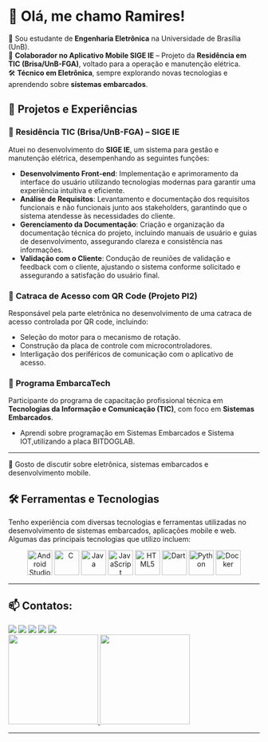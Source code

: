 # 👋 Olá, me chamo Ramires!  

🔭 Sou estudante de **Engenharia Eletrônica** na Universidade de Brasília (UnB).  
📱 **Colaborador no Aplicativo Mobile SIGE IE** – Projeto da **Residência em TIC (Brisa/UnB-FGA)**, voltado para a operação e manutenção elétrica.  
🛠️ **Técnico em Eletrônica**, sempre explorando novas tecnologias e aprendendo sobre **sistemas embarcados**.  

## 🚀 Projetos e Experiências  

### 🔹 **Residência TIC (Brisa/UnB-FGA) – SIGE IE**  
Atuei no desenvolvimento do **SIGE IE**, um sistema para gestão e manutenção elétrica, desempenhando as seguintes funções:  

- **Desenvolvimento Front-end**: Implementação e aprimoramento da interface do usuário utilizando tecnologias modernas para garantir uma experiência intuitiva e eficiente.  
- **Análise de Requisitos**: Levantamento e documentação dos requisitos funcionais e não funcionais junto aos stakeholders, garantindo que o sistema atendesse às necessidades do cliente.  
- **Gerenciamento da Documentação**: Criação e organização da documentação técnica do projeto, incluindo manuais de usuário e guias de desenvolvimento, assegurando clareza e consistência nas informações.  
- **Validação com o Cliente**: Condução de reuniões de validação e feedback com o cliente, ajustando o sistema conforme solicitado e assegurando a satisfação do usuário final.  

### 🔹 **Catraca de Acesso com QR Code (Projeto PI2)**  
Responsável pela parte eletrônica no desenvolvimento de uma catraca de acesso controlada por QR code, incluindo:  
- Seleção do motor para o mecanismo de rotação.  
- Construção da placa de controle com microcontroladores.  
- Interligação dos periféricos de comunicação com o aplicativo de acesso.  

### 🔹 **Programa EmbarcaTech**  
Participante do programa de capacitação profissional técnica em **Tecnologias da Informação e Comunicação (TIC)**, com foco em **Sistemas Embarcados**.  
- Aprendi sobre programação em Sistemas Embarcados e Sistema IOT,utilizando a placa BITDOGLAB.
---
💬 Gosto de discutir sobre eletrônica, sistemas embarcados e desenvolvimento mobile. 
## 🛠️ Ferramentas e Tecnologias  

Tenho experiência com diversas tecnologias e ferramentas utilizadas no desenvolvimento de sistemas embarcados, aplicações mobile e web. Algumas das principais tecnologias que utilizo incluem:  

<p align="center">
  <img src="https://cdn.jsdelivr.net/gh/devicons/devicon/icons/androidstudio/androidstudio-original.svg" alt="Android Studio" width="50" height="50"/>
  <img src="https://cdn.jsdelivr.net/gh/devicons/devicon/icons/c/c-original.svg" alt="C" width="50" height="50"/>
  <img src="https://cdn.jsdelivr.net/gh/devicons/devicon/icons/java/java-original.svg" alt="Java" width="50" height="50"/>
  <img src="https://cdn.jsdelivr.net/gh/devicons/devicon/icons/javascript/javascript-original.svg" alt="JavaScript" width="50" height="50"/>
  <img src="https://cdn.jsdelivr.net/gh/devicons/devicon/icons/html5/html5-original.svg" alt="HTML5" width="50" height="50"/>
  <img src="https://cdn.jsdelivr.net/gh/devicons/devicon/icons/dart/dart-original.svg" alt="Dart" width="50" height="50"/>
  <img src="https://cdn.jsdelivr.net/gh/devicons/devicon/icons/python/python-original.svg" alt="Python" width="50" height="50"/>
  <img src="https://cdn.jsdelivr.net/gh/devicons/devicon/icons/docker/docker-original.svg" alt="Docker" width="50" height="50"/>
</p>

---
## 📫 Contatos:

<div>
<a href="https://www.youtube.com/seu-canal-youtube-aqui" target="_blank"><img loading="lazy" src="https://img.shields.io/badge/YouTube-FF0000?style=for-the-badge&logo=youtube&logoColor=white" target="_blank"></a>
<a href="https://instagram.com/seu-usuário-instagram-aqui" target="_blank"><img loading="lazy" src="https://img.shields.io/badge/-Instagram-%23E4405F?style=for-the-badge&logo=instagram&logoColor=white" target="_blank"></a>
<a href="https://www.twitch.tv/seu-usuário-aqui" target="_blank"><img loading="lazy" src="https://img.shields.io/badge/Twitch-9146FF?style=for-the-badge&logo=twitch&logoColor=white" target="_blank"></a>
<a href = "mailto:contato@seu-usuário-aqui"><img loading="lazy" src="https://img.shields.io/badge/Gmail-D14836?style=for-the-badge&logo=gmail&logoColor=white" target="_blank"></a>
<a href="https://www.linkedin.com/in/ramires-rocha-8a698a1b7/" target="_blank"><img loading="lazy" src="https://img.shields.io/badge/-LinkedIn-%230077B5?style=for-the-badge&logo=linkedin&logoColor=white" target="_blank"></a>   
</div>

<div>
<a href="https://github.com/ramires31">
<img loading="lazy" height="180em" src="https://github-readme-stats.vercel.app/api/top-langs/?username=ramires31&layout=compact&langs_count=7&theme=dracula"/>
<img loading="lazy" height="180em" src="https://github-readme-stats.vercel.app/api?username=ramires31&show_icons=true&theme=dracula&include_all_commits=true&count_private=true"/>
</div>

---

